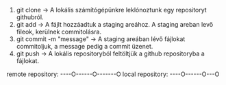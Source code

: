 1. git clone -> A lokális számítógépünkre leklónoztunk egy repositoryt githubról.
2. git add <filename> -> A fájlt hozzáadtuk a staging areához. A staging areban levő fileok, kerülnek commitolásra.
3. git commit -m "message" -> A staging areában lévő fájlokat commitoljuk, a message pedig a commit üzenet.
4. git push -> A lokális repositoryból feltöltjük a github repositoryba a fájlokat.

remote repository: ----O------O-------O
local repository:  ----O------O---O
